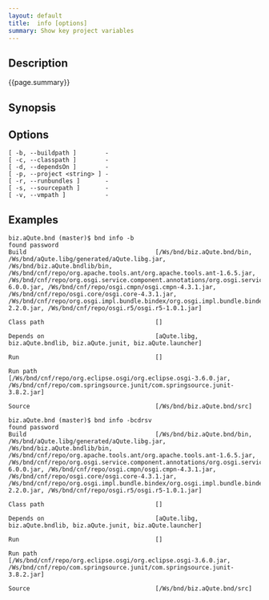 ```yaml
---
layout: default
title:  info [options] 
summary: Show key project variables
---
```


## Description

{{page.summary}}

## Synopsis

## Options

	[ -b, --buildpath ]        - 
	[ -c, --classpath ]        - 
	[ -d, --dependsOn ]        - 
	[ -p, --project <string> ] - 
	[ -r, --runbundles ]       - 
	[ -s, --sourcepath ]       - 
	[ -v, --vmpath ]           - 

## Examples

	biz.aQute.bnd (master)$ bnd info -b
	found password 
	Build                                    [/Ws/bnd/biz.aQute.bnd/bin, /Ws/bnd/aQute.libg/generated/aQute.libg.jar, /Ws/bnd/biz.aQute.bndlib/bin, /Ws/bnd/cnf/repo/org.apache.tools.ant/org.apache.tools.ant-1.6.5.jar, /Ws/bnd/cnf/repo/org.osgi.service.component.annotations/org.osgi.service.component.annotations-6.0.0.jar, /Ws/bnd/cnf/repo/osgi.cmpn/osgi.cmpn-4.3.1.jar, /Ws/bnd/cnf/repo/osgi.core/osgi.core-4.3.1.jar, /Ws/bnd/cnf/repo/org.osgi.impl.bundle.bindex/org.osgi.impl.bundle.bindex-2.2.0.jar, /Ws/bnd/cnf/repo/osgi.r5/osgi.r5-1.0.1.jar]

	Class path                               []

	Depends on                               [aQute.libg, biz.aQute.bndlib, biz.aQute.junit, biz.aQute.launcher]

	Run                                      []

	Run path                                 [/Ws/bnd/cnf/repo/org.eclipse.osgi/org.eclipse.osgi-3.6.0.jar, /Ws/bnd/cnf/repo/com.springsource.junit/com.springsource.junit-3.8.2.jar]

	Source                                   [/Ws/bnd/biz.aQute.bnd/src]

	biz.aQute.bnd (master)$ bnd info -bcdrsv
	found password 
	Build                                    [/Ws/bnd/biz.aQute.bnd/bin, /Ws/bnd/aQute.libg/generated/aQute.libg.jar, /Ws/bnd/biz.aQute.bndlib/bin, /Ws/bnd/cnf/repo/org.apache.tools.ant/org.apache.tools.ant-1.6.5.jar, /Ws/bnd/cnf/repo/org.osgi.service.component.annotations/org.osgi.service.component.annotations-6.0.0.jar, /Ws/bnd/cnf/repo/osgi.cmpn/osgi.cmpn-4.3.1.jar, /Ws/bnd/cnf/repo/osgi.core/osgi.core-4.3.1.jar, /Ws/bnd/cnf/repo/org.osgi.impl.bundle.bindex/org.osgi.impl.bundle.bindex-2.2.0.jar, /Ws/bnd/cnf/repo/osgi.r5/osgi.r5-1.0.1.jar]

	Class path                               []

	Depends on                               [aQute.libg, biz.aQute.bndlib, biz.aQute.junit, biz.aQute.launcher]

	Run                                      []

	Run path                                 [/Ws/bnd/cnf/repo/org.eclipse.osgi/org.eclipse.osgi-3.6.0.jar, /Ws/bnd/cnf/repo/com.springsource.junit/com.springsource.junit-3.8.2.jar]

	Source                                   [/Ws/bnd/biz.aQute.bnd/src]
